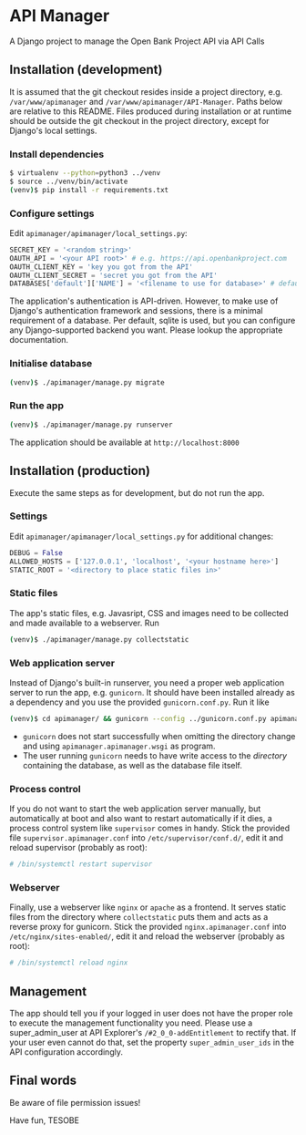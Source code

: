 # API Manager

A Django project to manage the Open Bank Project API via API Calls


## Installation (development)

It is assumed that the git checkout resides inside a project directory, e.g. `/var/www/apimanager` and `/var/www/apimanager/API-Manager`.
Paths below are relative to this README. Files produced during installation or at runtime should be outside the git checkout in the project directory, except for Django's local settings. 

### Install dependencies

```bash
$ virtualenv --python=python3 ../venv
$ source ../venv/bin/activate
(venv)$ pip install -r requirements.txt
```

### Configure settings

Edit `apimanager/apimanager/local_settings.py`:

```python
SECRET_KEY = '<random string>'
OAUTH_API = '<your API root>' # e.g. https://api.openbankproject.com
OAUTH_CLIENT_KEY = 'key you got from the API'
OAUTH_CLIENT_SECRET = 'secret you got from the API'
DATABASES['default']['NAME'] = '<filename to use for database>' # default is 'db.sqlite3' in parent directory of git checkout
```

The application's authentication is API-driven. However, to make use of Django's authentication framework and sessions, there is a minimal requirement of a database. Per default, sqlite is used, but you can configure any Django-supported backend you want. Please lookup the appropriate documentation.


### Initialise database

```bash
(venv)$ ./apimanager/manage.py migrate
```

### Run the app

```bash
(venv)$ ./apimanager/manage.py runserver
```

The application should be available at `http://localhost:8000`


## Installation (production)

Execute the same steps as for development, but do not run the app.

### Settings

Edit `apimanager/apimanager/local_settings.py` for additional changes:

```python
DEBUG = False
ALLOWED_HOSTS = ['127.0.0.1', 'localhost', '<your hostname here>']
STATIC_ROOT = '<directory to place static files in>'
```

### Static files

The app's static files, e.g. Javasript, CSS and images need to be collected and made available to a webserver. Run

```bash
(venv)$ ./apimanager/manage.py collectstatic
```

### Web application server

Instead of Django's built-in runserver, you need a proper web application server to run the app, e.g. `gunicorn`. It should have been installed already as a dependency and you use the provided `gunicorn.conf.py`. Run it like

```bash
(venv)$ cd apimanager/ && gunicorn --config ../gunicorn.conf.py apimanager.wsgi 
```

- `gunicorn` does not start successfully when omitting the directory change and using `apimanager.apimanager.wsgi` as program.
- The user running  `gunicorn` needs to have write access to the _directory_ containing the database, as well as the database file itself.


### Process control

If you do not want to start the web application server manually, but automatically at boot and also want to restart automatically if it dies, a process control system like `supervisor` comes in handy. Stick the provided file `supervisor.apimanager.conf` into `/etc/supervisor/conf.d/`, edit it and reload supervisor (probably as root):

```bash
# /bin/systemctl restart supervisor
```

### Webserver

Finally, use a webserver like `nginx` or `apache` as a frontend. It serves static files from the directory where `collectstatic` puts them and acts as a reverse proxy for gunicorn. Stick the provided `nginx.apimanager.conf` into `/etc/nginx/sites-enabled/`, edit it and reload the webserver (probably as root):

```bash
# /bin/systemctl reload nginx
```


## Management

The app should tell you if your logged in user does not have the proper role to execute the management functionality you need. Please use a super_admin_user at API Explorer's `/#2_0_0-addEntitlement` to rectify that. If your user even cannot do that, set the property `super_admin_user_ids` in the API configuration accordingly.


## Final words

Be aware of file permission issues!

Have fun,
 TESOBE
